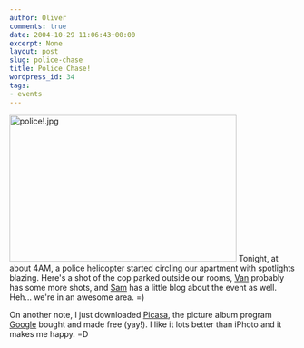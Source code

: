 ```yaml
---
author: Oliver
comments: true
date: 2004-10-29 11:06:43+00:00
excerpt: None
layout: post
slug: police-chase
title: Police Chase!
wordpress_id: 34
tags:
- events
---
```


<img alt="police!.jpg" src="http://www.oliverweb.com/images05/blog/police!.jpg" width="400" height="258" />
Tonight, at about 4AM, a police helicopter started circling our apartment with spotlights blazing.  Here's a shot of the cop parked outside our rooms, <a href="http://www.bamboovanpoo.com">Van</a> probably has some more shots, and <a href="http://www.xanga.com/your_shadow">Sam</a> has a little blog about the event as well.  Heh... we're in an awesome area. =)

On another note, I just downloaded <a href="http://www.picasa.com">Picasa</a>, the picture album program <a href="http://www.google.com">Google</a> bought and made free (yay!).  I like it lots better than iPhoto and it makes me happy. =D